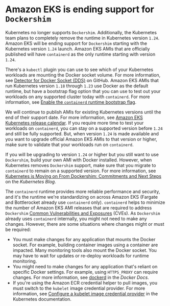# Amazon EKS is ending support for `Dockershim`<a name="dockershim-deprecation"></a>

Kubernetes no longer supports `Dockershim`\. Additionally, the Kubernetes team plans to completely remove the runtime in Kubernetes version `1.24`\. Amazon EKS will be ending support for `Dockershim` starting with the Kubernetes version `1.24` launch\. Amazon EKS AMIs that are officially published will have `containerd` as the only runtime starting with version `1.24`\.

There's a `kubectl` plugin you can use to see which of your Kubernetes workloads are mounting the Docker socket volume\. For more information, see [Detector for Docker Socket \(DDS\)](https://github.com/aws-containers/kubectl-detector-for-docker-socket) on GitHub\. Amazon EKS AMIs that run Kubernetes version `1.18` through `1.23` use Docker as the default runtime, but have a bootstrap flag option that you can use to test out your workloads on any supported cluster today with `containerd`\. For more information, see [Enable the `containerd` runtime bootstrap flag](eks-optimized-ami.md#containerd-bootstrap)\.

We will continue to publish AMIs for existing Kubernetes versions until the end of their support date\. For more information, see [Amazon EKS Kubernetes release calendar](kubernetes-versions.md#kubernetes-release-calendar)\. If you require more time to test your workloads on `containerd`, you can stay on a supported version before `1.24` and still be fully supported\. But, when version `1.24` is made available and you want to upgrade official Amazon EKS AMIs to that version or higher, make sure to validate that your workloads run on `containerd`\.

If you will be upgrading to version `1.24` or higher but you still want to use `Dockershim`, build your own AMI with Docker installed\. However, when Kubernetes removes `Dockershim` support, make sure that you migrate to `containerd` to remain on a supported version\. For more information, see [Kubernetes is Moving on From Dockershim: Commitments and Next Steps](https://kubernetes.io/blog/2022/01/07/kubernetes-is-moving-on-from-dockershim/) on the *Kubernetes Blog*\.

The `containerd` runtime provides more reliable performance and security, and it's the runtime we're standardizing on across Amazon EKS \(Fargate and Bottlerocket already use `containerd` only\)\. `containerd` helps to minimize the number of Amazon EKS AMI releases that are required to address `Dockershim` [Common Vulnerabilities and Exposures](https://cve.mitre.org/) \(CVEs\)\. As `Dockershim` already uses `containerd` internally, you might not need to make any changes\. However, there are some situations where changes might or must be required:
+ You must make changes for any application that mounts the Docker socket\. For example, building container images using a container are impacted\. Many monitoring tools also mount the Docker socket\. You may have to wait for updates or re\-deploy workloads for runtime monitoring\.
+ You might need to make changes for any application that's reliant on specific Docker settings\. For example, using `HTTPS_PROXY` can require changes\. For more information, see [dockerd](https://docs.docker.com/engine/reference/commandline/dockerd/) in the *Docker Docs*\.
+ If you're using the Amazon ECR credential helper to pull images, you must switch to the `kubelet` image credential provider\. For more information, see [Configure a kubelet image credential provider](https://kubernetes.io/docs/tasks/kubelet-credential-provider/kubelet-credential-provider/) in the Kubernetes documentation\.